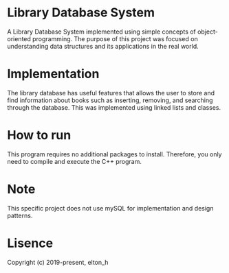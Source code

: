 # Library Database System
A Library Database System implemented using simple concepts of object-oriented programming. The purpose of this project was focused on understanding data structures and its applications in the real world.

# Implementation
The library database has useful features that allows the user to store and find information about books such as inserting, removing, and searching through the database. This was implemented using linked lists and classes.

# How to run
This program requires no additional packages to install. Therefore, you only need to compile and execute the C++ program.

# Note
This specific project does not use mySQL for implementation and design patterns.

# Lisence
Copyright (c) 2019-present, elton_h
